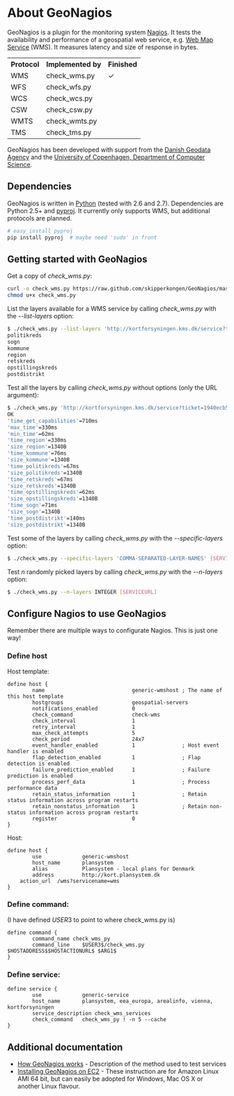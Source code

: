 # About GeoNagios

GeoNagios is a plugin for the monitoring system [Nagios](http://nagios.org/). It tests the availability and performance of a geospatial web service, e.g. [Web Map Service](http://en.wikipedia.org/wiki/Web_Map_Service) (WMS). It measures latency and size of response in bytes. 

<table>
<tr><th>Protocol</th><th>Implemented by</th><th>Finished</th></tr>
<tr><td>WMS</td><td>check_wms.py</td><td>✓</td></tr>
<tr><td>WFS</td><td>check_wfs.py</td><td></td></tr>
<tr><td>WCS</td><td>check_wcs.py</td><td></td></tr>
<tr><td>CSW</td><td>check_csw.py</td><td></td></tr>
<tr><td>WMTS</td><td>check_wmts.py</td><td></td></tr>
<tr><td>TMS</td><td>check_tms.py</td><td></td></tr>
</table>

GeoNagios has been developed with support from the [Danish Geodata Agency](http://www.gst.dk) and the [University of Copenhagen, Department of Computer Science](http://di.ku.dk/).

## Dependencies

GeoNagios is written in [Python](http://www.python.org/) (tested with 2.6 and 2.7). Dependencies are Python 2.5+ and [pyproj](http://code.google.com/p/pyproj/). It currently only supports WMS, but additional protocols are planned.

```bash
# easy_install pyproj
pip install pyproj  # maybe need 'sudo' in front
```

## Getting started with GeoNagios

Get a copy of *check_wms.py*:

```bash
curl -o check_wms.py https://raw.github.com/skipperkongen/GeoNagios/master/check_wms.py
chmod u+x check_wms.py
```

List the layers available for a WMS service by calling *check_wms.py* with the *--list-layers* option:

```bash
$ ./check_wms.py --list-layers 'http://kortforsyningen.kms.dk/service?ticket=1940ecb511e4d1a92df01347a85aa30f&servicename=dagi' 
politikreds
sogn
kommune
region
retskreds
opstillingskreds
postdistrikt
```

Test all the layers by calling *check_wms.py* without options (only the URL argument):

```bash
$ ./check_wms.py 'http://kortforsyningen.kms.dk/service?ticket=1940ecb511e4d1a92df01347a85aa30f&servicename=dagi' | tr ',' '\n' | tr '|' '\n'
OK
'time_get_capabilities'=710ms
'max_time'=330ms
'min_time'=62ms
'time_region'=330ms
'size_region'=1340B
'time_kommune'=76ms
'size_kommune'=1340B
'time_politikreds'=67ms
'size_politikreds'=1340B
'time_retskreds'=67ms
'size_retskreds'=1340B
'time_opstillingskreds'=62ms
'size_opstillingskreds'=1340B
'time_sogn'=71ms
'size_sogn'=1340B
'time_postdistrikt'=140ms
'size_postdistrikt'=1340B
```

Test some of the layers by calling *check_wms.py* with the *--specific-layers* option:

```bash
$ ./check_wms.py --specific-layers 'COMMA-SEPARATED-LAYER-NAMES' [SERVICEURL]
``` 

Test *n* randomly picked layers by calling *check_wms.py* with the *--n-layers* option:

```bash
$ ./check_wms.py --n-layers INTEGER [SERVICEURL]
```

## Configure Nagios to use GeoNagios

Remember there are multiple ways to configurate Nagios. This is just one way! 

### Define host

Host template:

```
define host {
        name                            generic-wmshost ; The name of this host template
        hostgroups                      geospatial-servers
        notifications_enabled           0
        check_command                   check-wms
        check_interval                  1
        retry_interval                  1
        max_check_attempts              5
        check_period                    24x7
        event_handler_enabled           1               ; Host event handler is enabled
        flap_detection_enabled          1               ; Flap detection is enabled
        failure_prediction_enabled      1               ; Failure prediction is enabled
        process_perf_data               1               ; Process performance data
        retain_status_information       1               ; Retain status information across program restarts
        retain_nonstatus_information    1               ; Retain non-status information across program restarts
        register                        0               
}
```

Host:

```
define host {
        use             generic-wmshost
        host_name       plansystem
        alias           Plansystem - local plans for Denmark
        address         http://kort.plansystem.dk
	action_url	/wms?servicename=wms
}
```

### Define command:

(I have defined $USER3$ to point to where check_wms.py is)

```
define command {
        command_name check_wms_py
        command_line    $USER3$/check_wms.py $HOSTADDRESS$$HOSTACTIONURL$ $ARG1$
}
```

### Define service:
```
define service {
        use             generic-service
        host_name       plansystem, eea_europa, arealinfo, vienna, kortforsyningen
        service_description check_wms_services
        check_command   check_wms_py ! -n 5 --cache
}
```

## Additional documentation

* [How GeoNagios works](docs/how-geonagios-works.md) - Description of the method used to test services
* [Installing GeoNagios on EC2](geonagios-on-ec2.md) - These instruction are for Amazon Linux AMI 64 bit, but can easily be adopted for Windows, Mac OS X or another Linux flavour.
